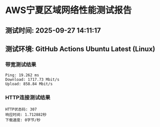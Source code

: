 # AWS宁夏区域网络性能测试报告
## 测试时间: 2025-09-27 14:11:17
## 测试环境: GitHub Actions Ubuntu Latest (Linux)

### 带宽测试结果
```
Ping: 19.262 ms
Download: 1717.73 Mbit/s
Upload: 858.84 Mbit/s
```

### HTTP连接测试结果
```
HTTP状态码: 307
响应时间: 1.712882秒
下载速度: 0字节/秒
```


